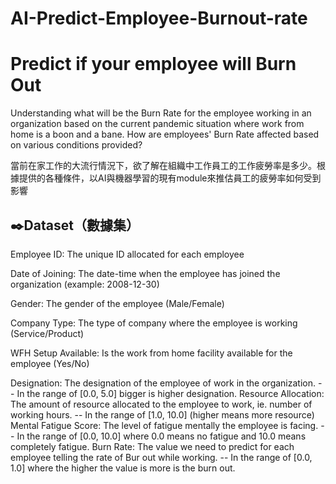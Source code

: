 # AI-Predict-Employee-Burnout-rate
# Predict if your employee will Burn Out
Understanding what will be the Burn Rate for the employee working in an organization based on the current pandemic situation where work from home is a boon and a bane. How are employees' Burn Rate affected based on various conditions provided?

當前在家工作的大流行情況下，欲了解在組織中工作員工的工作疲勞率是多少。根據提供的各種條件，以AI與機器學習的現有module來推估員工的疲勞率如何受到影響

✒️Dataset（數據集）
---------------------------------------------------------------------------------------------------------------------------------------------------------------------------------
Employee ID: The unique ID allocated for each employee

Date of Joining: The date-time when the employee has joined the organization (example: 2008-12-30)

Gender: The gender of the employee (Male/Female)

Company Type: The type of company where the employee is working (Service/Product)

WFH Setup Available: Is the work from home facility available for the employee (Yes/No)

Designation: The designation of the employee of work in the organization.
-- In the range of [0.0, 5.0] bigger is higher designation.
Resource Allocation: The amount of resource allocated to the employee to work, ie. number of working hours.
-- In the range of [1.0, 10.0] (higher means more resource)
Mental Fatigue Score: The level of fatigue mentally the employee is facing.
-- In the range of [0.0, 10.0] where 0.0 means no fatigue and 10.0 means completely fatigue.
Burn Rate: The value we need to predict for each employee telling the rate of Bur out while working.
-- In the range of [0.0, 1.0] where the higher the value is more is the burn out.

